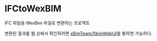 # IFCtoWexBIM
IFC 파일을 WexBim 파일로 변환하는 프로젝트

변환된 결과를 웹 상에서 확인하려면 [xBimTeam/XbimWebUI](https://github.com/xBimTeam/XbimWebUI)를 통하면 가능하다.
